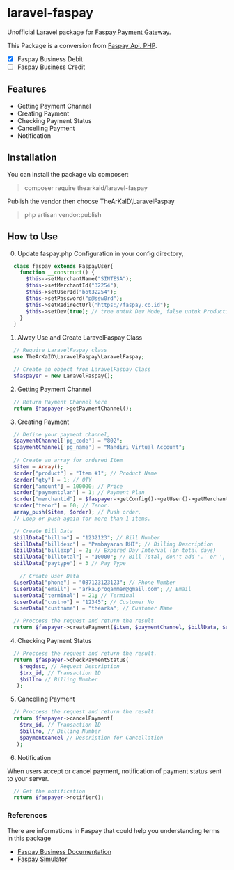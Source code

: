 # laravel-faspay
Unofficial Laravel package for [Faspay Payment Gateway](https://faspay.co.id).

This Package is a conversion from [Faspay Api. PHP](https://github.com/faspay-team/Sdk-PHP-Faspay).

- [x] Faspay Business Debit
- [ ] Faspay Business Credit

## Features
- Getting Payment Channel
- Creating Payment
- Checking Payment Status
- Cancelling Payment
- Notification

## Installation
You can install the package via composer:
> composer require thearkaid/laravel-faspay


Publish the vendor then choose TheArKaID\LaravelFaspay
> php artisan vendor:publish


## How to Use
0. Update faspay.php Configuration in your config directory,

```php
  class faspay extends FaspayUser{
    function __construct() {
      $this->setMerchantName("SINTESA");
      $this->setMerchantId("32254");
      $this->setUserId("bot32254");
      $this->setPassword("p@ssw0rd");
      $this->setRedirectUrl("https://faspay.co.id");
      $this->setDev(true); // true untuk Dev Mode, false untuk Production Mode
    }
  }
```

1. Alway Use and Create LaravelFaspay Class

```php
  // Require LaravelFaspay class
  use TheArKaID\LaravelFaspay\LaravelFaspay;

  // Create an object from LaravelFaspay Class
  $faspayer = new LaravelFaspay();
```

2. Getting Payment Channel

```php
  // Return Payment Channel here
  return $faspayer->getPaymentChannel();
```

3. Creating Payment

```php
  // Define your payment channel,
  $paymentChannel['pg_code'] = "802";
  $paymentChannel['pg_name'] = "Mandiri Virtual Account";
    
  // Create an array for ordered Item
  $item = Array();
  $order["product"] = "Item #1"; // Product Name
  $order["qty"] = 1; // QTY
  $order["amount"] = 100000; // Price
  $order["paymentplan"] = 1; // Payment Plan
  $order["merchantid"] = $faspayer->getConfig()->getUser()->getMerchantId(); // Merchant ID
  $order["tenor"] = 00; // Tenor. 
  array_push($item, $order); // Push order,
  // Loop or push again for more than 1 items.

  // Create Bill Data
  $billData["billno"] = "1232123"; // Bill Number
  $billData["billdesc"] = "Pembayaran RHI"; // Billing Description
  $billData["billexp"] = 2; // Expired Day Interval (in total days)
  $billData["billtotal"] = "10000"; // Bill Total, don't add '.' or ',', number only
  $billData["paytype"] = 3 // Pay Type

    // Create User Data
  $userData["phone"] = "087123123123"; // Phone Number
  $userData["email"] = "arka.progammer@gmail.com"; // Email
  $userData["terminal"] = 21; // Terminal
  $userData["custno"] = "12345"; // Customer No
  $userData["custname"] = "thearka"; // Customer Name

  // Proccess the request and return the result.
  return $faspayer->createPayment($item, $paymentChannel, $billData, $userData);
```

4. Checking Payment Status

```php
  // Proccess the request and return the result.
  return $faspayer->checkPaymentStatus(
    $reqdesc, // Request Description
    $trx_id, // Transaction ID
    $billno // Billing Number
   );
```

5. Cancelling Payment

```php
  // Proccess the request and return the result.
  return $faspayer->cancelPayment(
    $trx_id, // Transaction ID
    $billno, // Billing Number
    $paymentcancel // Description for Cancellation
   );
```

6. Notification

When users accept or cancel payment, notification of payment status sent to your server. 

```php
  // Get the notification
  return $faspayer->notifier();
```

### References
There are informations in Faspay that could help you understanding terms in this package
- [Faspay Business Documentation](https://faspay.co.id/docs/index-business.html#faspay-business)
- [Faspay Simulator](https://dev.faspay.co.id/simulator)
